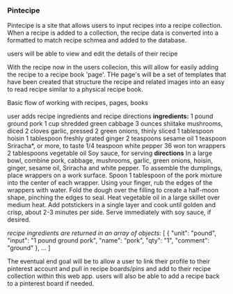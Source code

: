 ### Pintecipe 
Pintecipe is a site that allows users to input recipes into a recipe collection. When a recipe is added to a collection, the recipe data is converted into a formatted to match recipe schmea and added to the database. 


users will be able to view and edit the details of their recipe 

With the recipe now in the users collecion, this will allow for easily adding the recipe to a recipe book 'page'. THe page's will be a set of templates that have been created that structure the recipe and related images into an easy to read recipe similar to a physical recipe book. 

Basic flow of working with recipes, pages, books

user adds recipe ingredients and recipe directions
    **ingredients:** 
        1 pound ground pork
        1 cup shredded green cabbage
        3 ounces shiitake mushrooms, diced
        2 cloves garlic, pressed
        2 green onions, thinly sliced
        1 tablespoon hoisin
        1 tablespoon freshly grated ginger
        2 teaspoons sesame oil
        1 teaspoon Sriracha*, or more, to taste
        1/4 teaspoon white pepper
        36 won ton wrappers
        2 tablespoons vegetable oil Soy sauce, for serving
    **directions**
        In a large bowl, combine pork, cabbage, mushrooms, garlic, green onions, hoisin, ginger, sesame oil, Sriracha and white pepper.
        To assemble the dumplings, place wrappers on a work surface. Spoon 1 tablespoon of the pork mixture into the center of each wrapper. Using your finger, rub the edges of the wrappers with water. Fold the dough over the filling to create a half-moon shape, pinching the edges to seal.
        Heat vegetable oil in a large skillet over medium heat. Add potstickers in a single layer and cook until golden and crisp, about 2-3 minutes per side.
        Serve immediately with soy sauce, if desired.

*recipe ingredients are returned in an array of objects:*
    [
        {
            "unit": "pound",
            "input": "1 pound ground pork",
            "name": "pork",
            "qty": "1",
            "comment": "ground"
        },
        ...
    ]







The eventual end goal will be to allow a user to link their profile to their pinterest account and pull in recipe boards/pins and add to their recipe collection within this web app. users will also be able to add a recipe back to a pinterest board if needed. 